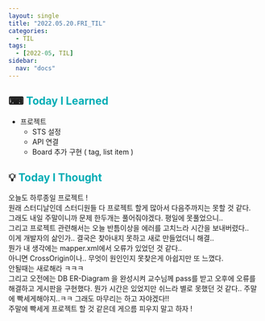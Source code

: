 ```yaml
---
layout: single
title: "2022.05.20.FRI_TIL"
categories:
  - TIL
tags:
  - [2022-05, TIL]
sidebar:
  nav: "docs"
---
```


## ⌨ <a style="color:#00adb5">Today I Learned</a>

- 프로젝트
  - STS 설정
  - API 연결
  - Board 추가 구현 ( tag, list item )

## 💡 <a style="color:#00adb5">Today I Thought</a>

오늘도 하루종일 프로젝트 !<br>
원래 스터디날인데 스터디원들 다 프로젝트 할게 많아서 다음주까지는 못할 것 같다.<br>
그래도 내일 주말이니까 문제 한두개는 풀어줘야겠다. 평일에 못풀었으니..<br>
그리고 프로젝트 관련해서는 오늘 반틈이상을 에러를 고치느라 시간을 보내버렸다..<br>
이게 개발자의 삶인가.. 결국은 찾아내지 못하고 새로 만들었더니 해결..<br>
뭔가 내 생각에는 mapper.xml에서 오류가 있었던 것 같다..<br>
아니면 CrossOrigin이나.. 무엇이 원인인지 못찾은게 아쉽지만 또 느꼈다.<br>
안될때는 새로해라 ㅋㅋㅋ<br>
그리고 오전에는 DB ER-Diagram 을 완성시켜 교수님께 pass를 받고 오후에 오류를 해결하고 게시판을 구현했다. 뭔가 시간은 있었지만 쉬느라 별로 못했던 것 같다.. 주말에 빡세게해야지..ㅋㅋ 그래도 마무리는 하고 자야겠다!!<br>
주말에 빡세게 프로젝트 할 것 같은데 게으름 피우지 말고 하자 !
